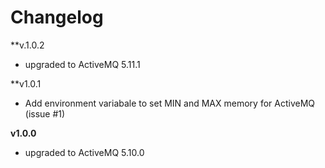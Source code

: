 # Changelog
**v.1.0.2
- upgraded to ActiveMQ 5.11.1

**v1.0.1
- Add environment variabale to set MIN and MAX memory for ActiveMQ (issue #1)

**v1.0.0**
- upgraded to ActiveMQ 5.10.0
